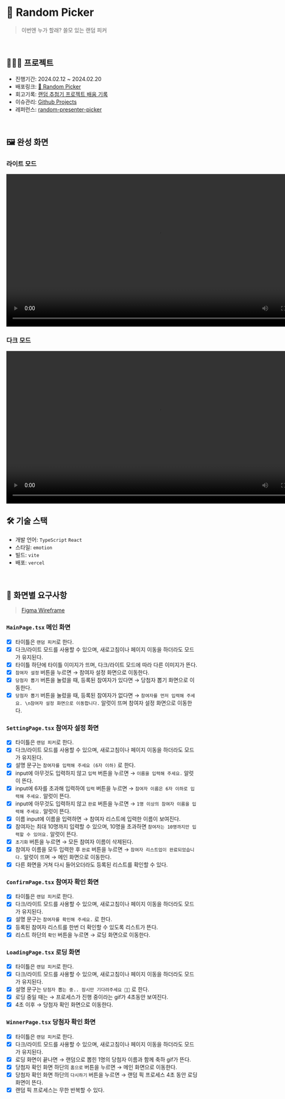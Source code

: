 # 🔀 Random Picker

> 이번엔 누가 할래? 쓸모 있는 랜덤 피커

<br/>

## 👩🏻‍💻 프로젝트

- 진행기간: 2024.02.12 ~ 2024.02.20
- 배포링크: [🔀 Random Picker](https://random-picker-zeta.vercel.app/)
- 회고기록: [랜덤 추첨기 프로젝트 배움 기록](https://devella.oopy.io/0a26f347-3c6c-4bb6-adab-34cfa1283e9c)
- 이슈관리: [Github Projects](https://github.com/users/ella-yschoi/projects/3)
- 레퍼런스: [random-presenter-picker](https://github.com/hustle-dev/random-presenter-picker)

<br/>

## 🖼️ 완성 화면

### 라이트 모드

<p align="left" width="100%"><video width="800" alt="random-picker-lightmode" src="https://github.com/ella-yschoi/random-picker/assets/123397411/bd04d203-5aea-4db9-a680-9cb010fe42e4" controls></video>

### 다크 모드

<p align="left" width="100%"><video width="800" alt="random-picker-darkmode" src="https://github.com/ella-yschoi/random-picker/assets/123397411/61e00cc4-e8d2-4f17-9080-dfea694b5d16" controls></video>

<br/>

## 🛠️ 기술 스택

- 개발 언어: `TypeScript` `React`
- 스타일: `emotion`
- 빌드: `vite`
- 배포: `vercel`

<br/>

## 🎨 화면별 요구사항

> [Figma Wireframe](https://www.figma.com/file/d7yiW5qlRtl0UhT50FHk1p/Random-Picker?type=design&node-id=0%3A1&mode=design&t=PeWor6U9vNubo9wC-1)

### `MainPage.tsx` 메인 화면

- [x] 타이틀은 `랜덤 피커`로 한다.
- [x] 다크/라이트 모드를 사용할 수 있으며, 새로고침이나 페이지 이동을 하더라도 모드가 유지된다.
- [x] 타이틀 하단에 타이틀 이미지가 뜨며, 다크/라이트 모드에 따라 다른 이미지가 뜬다.
- [x] `참여자 설정` 버튼을 누르면 → 참여자 설정 화면으로 이동한다.
- [x] `당첨자 뽑기` 버튼을 눌렀을 때, 등록된 참여자가 있다면 → 당첨자 뽑기 화면으로 이동한다.
- [x] `당첨자 뽑기` 버튼을 눌렀을 때, 등록된 참여자가 없다면 → `참여자를 먼저 입력해 주세요. \n참여자 설정 화면으로 이동합니다.` 알럿이 뜨며 참여자 설정 화면으로 이동한다.

### `SettingPage.tsx` 참여자 설정 화면

- [x] 타이틀은 `랜덤 피커`로 한다.
- [x] 다크/라이트 모드를 사용할 수 있으며, 새로고침이나 페이지 이동을 하더라도 모드가 유지된다.
- [x] 설명 문구는 `참여자를 입력해 주세요 (6자 이하)` 로 한다.
- [x] input에 아무것도 입력하지 않고 `입력` 버튼을 누르면 → `이름을 입력해 주세요.` 알럿이 뜬다.
- [x] input에 6자를 초과해 입력하여 `입력` 버튼을 누르면 → `참여자 이름은 6자 이하로 입력해 주세요.` 알럿이 뜬다.
- [x] input에 아무것도 입력하지 않고 `완료` 버튼을 누르면 → `1명 이상의 참여자 이름을 입력해 주세요.` 알럿이 뜬다.
- [x] 이름 input에 이름을 입력하면 → 참여자 리스트에 입력한 이름이 보여진다.
- [x] 참여자는 최대 10명까지 입력할 수 있으며, 10명을 초과하면 `참여자는 10명까지만 입력할 수 있어요.` 알럿이 뜬다.
- [x] `초기화` 버튼을 누르면 → 모든 참여자 이름이 삭제된다.
- [x] 참여자 이름을 모두 입력한 후 `완료` 버튼을 누르면 → `참여자 리스트업이 완료되었습니다.` 알럿이 뜨며 → 메인 화면으로 이동한다.
- [x] 다른 화면을 거쳐 다시 들어오더라도 등록된 리스트를 확인할 수 있다.

### `ConfirmPage.tsx` 참여자 확인 화면

- [x] 타이틀은 `랜덤 피커`로 한다.
- [x] 다크/라이트 모드를 사용할 수 있으며, 새로고침이나 페이지 이동을 하더라도 모드가 유지된다.
- [x] 설명 문구는 `참여자를 확인해 주세요.` 로 한다.
- [x] 등록된 참여자 리스트를 한번 더 확인할 수 있도록 리스트가 뜬다.
- [x] 리스트 하단의 `확인` 버튼을 누르면 → 로딩 화면으로 이동한다.

### `LoadingPage.tsx` 로딩 화면

- [x] 타이틀은 `랜덤 피커`로 한다.
- [x] 다크/라이트 모드를 사용할 수 있으며, 새로고침이나 페이지 이동을 하더라도 모드가 유지된다.
- [x] 설명 문구는 `당첨자 뽑는 중.. 잠시만 기다려주세요 🙏🏻` 로 한다.
- [x] 로딩 중일 때는 → 프로세스가 진행 중이라는 gif가 4초동안 보여진다.
- [x] 4초 이후 → 당첨자 확인 화면으로 이동한다.

### `WinnerPage.tsx` 당첨자 확인 화면

- [x] 타이틀은 `랜덤 피커`로 한다.
- [x] 다크/라이트 모드를 사용할 수 있으며, 새로고침이나 페이지 이동을 하더라도 모드가 유지된다.
- [x] 로딩 화면이 끝나면 → 랜덤으로 뽑힌 1명의 당첨자 이름과 함께 축하 gif가 뜬다.
- [x] 당첨자 확인 화면 하단의 `홈으로` 버튼을 누르면 → 메인 화면으로 이동한다.
- [x] 당첨자 확인 화면 하단의 `다시하기` 버튼을 누르면 → 랜덤 픽 프로세스 4초 동안 로딩 화면이 뜬다.
- [x] 랜덤 픽 프로세스는 무한 반복할 수 있다.
